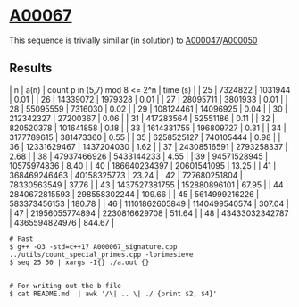 # [A00067](https://oeis.org/A00067)

This sequence is trivially similiar (in solution) to [A000047](../A000047)/[A000050](../A000050)

## Results

| n  | a(n)            | count p in (5,7) mod 8 <= 2^n | time (s) |
| 25 | 7324822         | 1031944        | 0.01    |
| 26 | 14339072        | 1979328        | 0.01    |
| 27 | 28095711        | 3801933        | 0.01    |
| 28 | 55095559        | 7316030        | 0.02    |
| 29 | 108124461       | 14096925       | 0.04    |
| 30 | 212342327       | 27200367       | 0.06    |
| 31 | 417283564       | 52551186       | 0.11    |
| 32 | 820520378       | 101641858      | 0.18    |
| 33 | 1614331755      | 196809727      | 0.31    |
| 34 | 3177789615      | 381473360      | 0.55    |
| 35 | 6258525127      | 740105444      | 0.98    |
| 36 | 12331629467     | 1437204030     | 1.62    |
| 37 | 24308516591     | 2793258337     | 2.68    |
| 38 | 47937466926     | 5433144233     | 4.55    |
| 39 | 94571528945     | 10575974836    | 8.40    |
| 40 | 186640234397    | 20601541095    | 13.25   |
| 41 | 368469246463    | 40158325773    | 23.24   |
| 42 | 727680251804    | 78330563549    | 37.76   |
| 43 | 1437527381755   | 152880896101   | 67.95   |
| 44 | 2840672815593   | 298558302244   | 109.66  |
| 45 | 5614999216226   | 583373456153   | 180.78  |
| 46 | 11101862605849  | 1140499540574  | 307.04  |
| 47 | 21956055774894  | 2230816629708  | 511.64  |
| 48 | 43433032342787  | 4365594824976  | 844.67  |


```
# Fast
$ g++ -O3 -std=c++17 A000067_signature.cpp ../utils/count_special_primes.cpp -lprimesieve
$ seq 25 50 | xargs -I{} ./a.out {}


# For writing out the b-file
$ cat README.md  | awk '/\| .. \| ./ {print $2, $4}'
```
